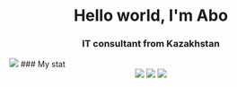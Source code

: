 <div id="header" align="center">
	<h1>Hello world, I'm Abo</h1>
	<h3>IT consultant from Kazakhstan</h3>
</div>
<img src="https://github-profile-summary-cards.vercel.app/api/cards/profile-details?username=vn7n24fzkq&theme=github_dark"/>
### My stat
<div id="stat" align="center">
	<img src="https://github-profile-summary-cards.vercel.app/api/cards/profile-details?username=vn7n24fzkq&theme=github_dark"/>
	<img src="https://github-profile-summary-cards.vercel.app/api/cards/most-commit-language?username=vn7n24fzkq&theme=github_dark"/>
	<img src="https://github-profile-summary-cards.vercel.app/api/cards/stats?username=vn7n24fzkq&theme=github_dark"/>
</div>
